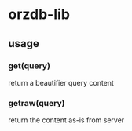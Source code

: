﻿# orzdb-lib

## usage

### get(query)

return a beautifier query content

### getraw(query)

return the content as-is from server 
